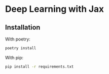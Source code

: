# Deep Learning with Jax

## Installation

With poetry:
```bash
poetry install
```
With pip:
```bash
pip install -r requirements.txt
```